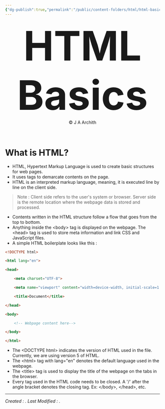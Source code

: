 ```yaml
---
{"dg-publish":true,"permalink":"/public/content-folders/html/html-basics/","dgShowToc":true}
---
```



<center>
<span style="font-size:3.3vh; font-weight: bold;">HTML Basics</span>
<br>
<span>&copy J A Archith</span>
</center>
<br>
<br>

# What is HTML?

- HTML, Hypertext Markup Language is used to create basic structures for web pages.
- It uses tags to demarcate contents on the page. 
- HTML is an interpreted markup language, meaning, it is executed line by line on the client side.

> Note : Client side refers to the user's system or browser. Server side is the remote location where the webpage data is stored and processed.

- Contents written in the HTML structure follow a flow that goes from the top to bottom.
- Anything inside the \<body\> tag is displayed on the webpage. The \<head\> tag is used to store meta information and link CSS and JavaScript files.
- A simple HTML boilerplate looks like this :

```html
<!DOCTYPE html>

<html lang="en">

<head>

    <meta charset="UTF-8">

    <meta name="viewport" content="width=device-width, initial-scale=1.0">

    <title>Document</title>

</head>

<body>

    <!-- Webpage content here-->

</body>

</html>
```

- The \<DOCTYPE html\> indicates the version of HTML used in the file. Currently, we are using version 5 of HTML.
- The \<html\> tag with lang="en" denotes the default language used in the webpage. 
- The \<title\> tag is used to display the title of the webpage on the tabs in the browser.
- Every tag used in the HTML code needs to be closed. A '/' after the angle bracket denotes the closing tag. Ex: \</body>, \</head>, etc.



---
*Created : .*
*Last Modified : .*